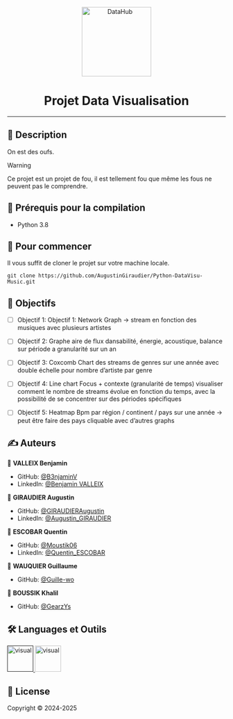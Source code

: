 <p align="center">
<img alt="DataHub" src="https://www.miage.fr/wp-content/uploads/2020/11/MIAGE_LOGO-RESEAU_COULEURS.png" height="160px" />
</p>
<h1 align="center"> Projet Data Visualisation </h1>

---

## 📝 Description

On est des oufs.

> [!WARNING]  
> Ce projet est un projet de fou, il est tellement fou que même les fous ne peuvent pas le comprendre.

## 📍 Prérequis pour la compilation

- Python 3.8

## 🏁 Pour commencer
Il vous suffit de cloner le projet sur votre machine locale.
```shell
git clone https://github.com/AugustinGiraudier/Python-DataVisu-Music.git
```

## 🚀 Objectifs

- [ ] Objectif 1: Objectif 1: Network Graph -> stream en fonction des musiques avec plusieurs artistes

- [ ] Objectif 2: Graphe aire de flux dansabilité, énergie, acoustique, balance sur période a granularité sur un an

- [ ] Objectif 3:  Coxcomb Chart des streams de genres sur une année avec double échelle pour nombre d’artiste par genre

- [ ] Objectif 4: Line chart Focus + contexte (granularité de temps) visualiser comment le nombre de streams évolue en fonction du temps, avec la possibilité de se concentrer sur des périodes spécifiques

- [ ] Objectif 5: Heatmap Bpm par région / continent / pays sur une année -> peut être faire des pays cliquable avec d’autres graphs


## ✍️ Auteurs

👤 **VALLEIX Benjamin**

* GitHub: [@B3njaminV](https://github.com/B3njaminV)
* LinkedIn: [@Benjamin VALLEIX](https://www.linkedin.com/in/benjamin-valleix-27115719a)

👤 **GIRAUDIER Augustin**

* GitHub: [@GIRAUDIERAugustin](https://github.com/AugustinGiraudier)
* LinkedIn: [@Augustin_GIRAUDIER](https://fr.linkedin.com/in/augustin-giraudier)

👤 **ESCOBAR Quentin**

* GitHub: [@Moustik06](https://github.com/Moustik06)
* LinkedIn: [@Quentin_ESCOBAR](https://fr.linkedin.com/in/quentin-escobar-78a544302)

👤 **WAUQUIER Guillaume**

* GitHub: [@Guille-wo](https://github.com/Guille-wo)

👤 **BOUSSIK Khalil**

* GitHub: [@GearzYs](https://github.com/GearzYs)

## 🛠  Languages et Outils

<p>
    <a href="" target="_blank"> 
        <img src="https://www.vectorlogo.zone/logos/python/python-icon.svg" alt="visual" width="60" height="60"/>
    </a>
    <a href="/" target="_blank"> 
        <img src="https://upload.wikimedia.org/wikipedia/commons/thumb/1/1d/PyCharm_Icon.svg/512px-PyCharm_Icon.svg.png" alt="visual" width="60" height="60"/>
    </a>
</p>


## 📝 License

Copyright © 2024-2025
